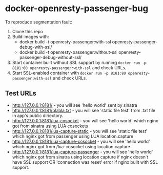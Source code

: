 # docker-openresty-passenger-bug

To reproduce segmentation fault:

1. Clone this repo
2. Build images with:
    * docker build -t openresty-passenger:with-ssl openresty-passenger-debug-with-ssl/
    * docker build -t openresty-passenger:without-ssl openresty-passenger-debug-without-ssl/
3. Start container built without SSL support by running `docker run -p 8181:80 openresty-passenger:with-ssl` and check URLs.
4. Start SSL-enabled container with `docker run -p 8181:80 openresty-passenger:with-ssl` and check URLs.

## Test URLs

* http://127.0.0.1:8181/ - you will see 'hello world' sent by sinatra
* http://127.0.0.1:8181/blabla.txt - you will see 'static file test' from .txt file in app's public diriectory.
* http://127.0.0.1:8181/lua-cosocket - you will see 'hello world' which nginx got from sinatra using LUA cosockets
* http://127.0.0.1:8181/lua-capture-static - you will see 'static file test' which nginx got from passenger using LUA location.capture
* http://127.0.0.1:8181/lua-capture-cosocket - you will see 'hello world' which nginx got from /lua-cosocket using location.capture
* http://127.0.0.1:8181/lua-capture-passenger - you will see 'hello world' which nginx got from sinatra using location capture if nginx doesn't have SSL support OR 'connection was reset' error if nginx built with SSL support.

